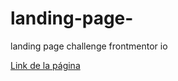 # landing-page-
landing page challenge frontmentor io

[Link de la página](https://landing-page-scss.netlify.app/)

